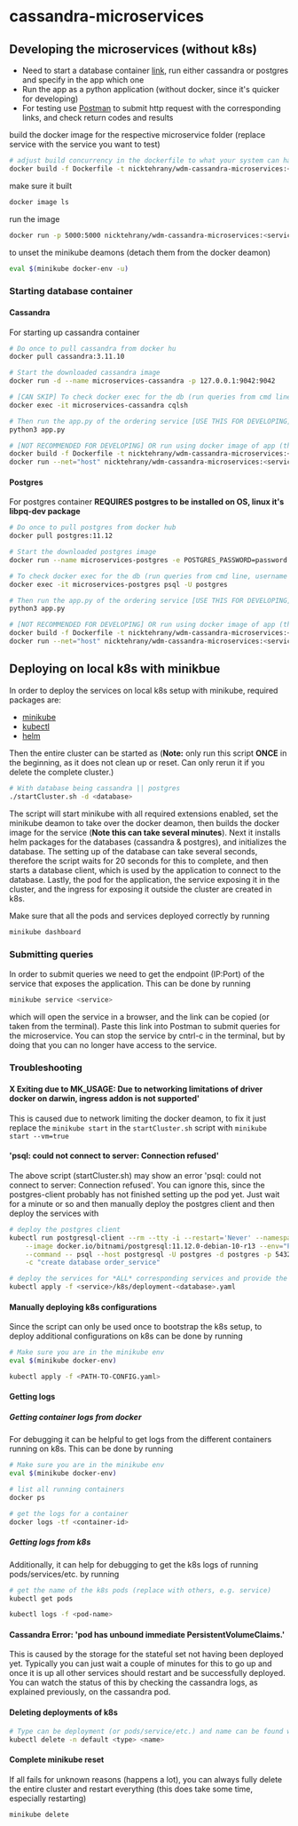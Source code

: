 # cassandra-microservices

## Developing the microservices (without k8s)

- Need to start a database container [link](#starting-database-container), run either cassandra or postgres and specify in the app which one
- Run the app as a python application (without docker, since it's quicker for developing)
- For testing use [Postman](https://www.postman.com/) to submit http request with the corresponding links, and check return codes and results

build the docker image for the respective microservice folder
(replace service with the service you want to test)

```bash
# adjust build concurrency in the dockerfile to what your system can handle
docker build -f Dockerfile -t nicktehrany/wdm-cassandra-microservices:<service> ./<service>
```

make sure it built

```bash
docker image ls
```

run the image 

```bash
docker run -p 5000:5000 nicktehrany/wdm-cassandra-microservices:<service>
``` 

to unset the minikube deamons (detach them from the docker deamon)

```bash
eval $(minikube docker-env -u)
```

### Starting database container

#### Cassandra

For starting up cassandra container

```bash
# Do once to pull cassandra from docker hu
docker pull cassandra:3.11.10

# Start the downloaded cassandra image
docker run -d --name microservices-cassandra -p 127.0.0.1:9042:9042

# [CAN SKIP] To check docker exec for the db (run queries from cmd line)
docker exec -it microservices-cassandra cqlsh

# Then run the app.py of the ordering service [USE THIS FOR DEVELOPING]
python3 app.py

# [NOT RECOMMENDED FOR DEVELOPING] OR run using docker image of app (this takes longe since also need to build image)
docker build -f Dockerfile -t nicktehrany/wdm-cassandra-microservices:<service> ./<service>
docker run --net="host" nicktehrany/wdm-cassandra-microservices:<service>
```

#### Postgres

For postgres container
**REQUIRES postgres to be installed on OS, linux it's libpq-dev package**

```bash
# Do once to pull postgres from docker hub
docker pull postgres:11.12

# Start the downloaded postgres image
docker run --name microservices-postgres -e POSTGRES_PASSWORD=password -p 127.0.0.1:5432:5432

# To check docker exec for the db (run queries from cmd line, username is "postgres")
docker exec -it microservices-postgres psql -U postgres

# Then run the app.py of the ordering service [USE THIS FOR DEVELOPING]
python3 app.py

# [NOT RECOMMENDED FOR DEVELOPING] OR run using docker image of app (this takes longe since also need to build image)
docker build -f Dockerfile -t nicktehrany/wdm-cassandra-microservices:<service> ./<service>
docker run --net="host" nicktehrany/wdm-cassandra-microservices:<service>
```

## Deploying on local k8s with minikbue

In order to deploy the services on local k8s setup with minikube, required packages are:

- [minikube](https://minikube.sigs.k8s.io/docs/start/)
- [kubectl](https://kubernetes.io/docs/tasks/tools/)
- [helm](https://helm.sh/)

Then the entire cluster can be started as (**Note:** only run this script **ONCE** in the beginning, as it does not clean up or reset. Can only rerun it if you delete the complete cluster.)

```bash
# With database being cassandra || postgres
./startCluster.sh -d <database>
```

The script will start minikube with all required extensions enabled, set the minikube deamon to take over the docker deamon, then builds the docker image for the service (**Note this can take several minutes**). Next it installs helm packages for the databases (cassandra & postgres), and initializes the database. The setting up of the database can take several seconds, therefore the script waits for 20 seconds for this to complete, and then starts a database client, which is used by the application to connect to the database. Lastly, the pod for the application, the service exposing it in the cluster, and the ingress for exposing it outside the cluster are created in k8s.

Make sure that all the pods and services deployed correctly by running

```bash
minikube dashboard
```

### Submitting queries

In order to submit queries we need to get the endpoint (IP:Port) of the service that exposes the application.
This can be done by running 

```bash
minikube service <service>
```

which will open the service in a browser, and the link can be copied (or taken from the terminal). Paste this link into Postman to submit 
queries for the microservice. You can stop the service by cntrl-c in the terminal, but by doing that you can no longer have access to the service.

### Troubleshooting

#### X Exiting due to MK_USAGE: Due to networking limitations of driver docker on darwin, ingress addon is not supported'

This is caused due to network limiting the docker deamon, to fix it just replace the `minikube start` in the `startCluster.sh` script with
`minikube start --vm=true`

#### 'psql: could not connect to server: Connection refused'

The above script (startCluster.sh) may show an error 'psql: could not connect to server: Connection refused'. 
You can ignore this, since the postgres-client probably has not finished setting up the pod yet. Just wait for a minute or so and 
then manually deploy the postgres client and then deploy the services with

```bash
# deploy the postgres client
kubectl run postgresql-client --rm --tty -i --restart='Never' --namespace default \
    --image docker.io/bitnami/postgresql:11.12.0-debian-10-r13 --env="PGPASSWORD=password" \
    --command -- psql --host postgresql -U postgres -d postgres -p 5432 \
    -c "create database order_service"

# deploy the services for *ALL* corresponding services and provide the db to run (cassandra || postgres)
kubectl apply -f <service>/k8s/deployment-<database>.yaml
```

#### Manually deploying k8s configurations

Since the script can only be used once to bootstrap the k8s setup, to deploy additional configurations on k8s can be done by running

```bash
# Make sure you are in the minikube env
eval $(minikube docker-env)

kubectl apply -f <PATH-TO-CONFIG.yaml>
```

#### Getting logs

##### Getting container logs from docker

For debugging it can be helpful to get logs from the different containers running on k8s. This can be done by running

```bash
# Make sure you are in the minikube env
eval $(minikube docker-env)

# list all running containers
docker ps

# get the logs for a container
docker logs -tf <container-id>
```

##### Getting logs from k8s

Additionally, it can help for debugging to get the k8s logs of running pods/services/etc. by running

```bash
# get the name of the k8s pods (replace with others, e.g. service)
kubectl get pods

kubectl logs -f <pod-name>
```

#### Cassandra Error: 'pod has unbound immediate PersistentVolumeClaims.'

This is caused by the storage for the stateful set not having been deployed yet. Typically you can just wait a couple of
minutes for this to go up and once it is up all other services should restart and be successfully deployed. You can watch
the status of this by checking the cassandra logs, as explained previously, on the cassandra pod.

#### Deleting deployments of k8s

```bash
# Type can be deployment (or pods/service/etc.) and name can be found with 'kubectl get <type>'
kubectl delete -n default <type> <name>
```

#### Complete minikube reset

If all fails for unknown reasons (happens a lot), you can always fully delete the entire cluster and restart everything
(this does take some time, especially restarting)

```bash
minikube delete
```